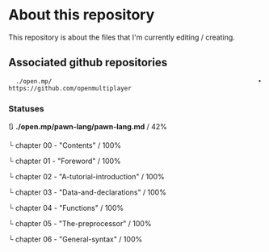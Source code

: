 # About this repository
This repository is about the files that I'm currently editing / creating.

## Associated github repositories

      ./open.mp/                                                         • https://github.com/openmultiplayer

### Statuses

🔃 **./open.mp/pawn-lang/pawn-lang.md**               /  42%

   └ chapter 00 - "Contents"                       /  100%
      
   └ chapter 01 - "Foreword"                       /  100%
      
   └ chapter 02 - "A-tutorial-introduction"        /  100%
   
   └ chapter 03 - "Data-and-declarations"          /  100%
   
   └ chapter 04 - "Functions"                      /  100%
   
   └ chapter 05 - "The-preprocessor"               /  100%
   
   └ chapter 06 - "General-syntax"                 /  100%
